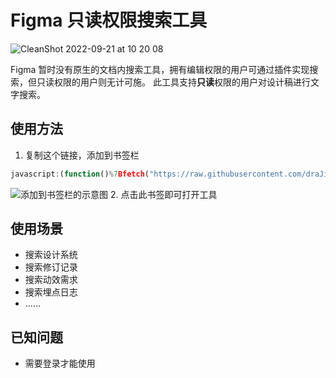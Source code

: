 # Figma 只读权限搜索工具


![CleanShot 2022-09-21 at 10 20 08](https://user-images.githubusercontent.com/38482112/191413767-db21d2d6-9118-4b95-ab2d-9f878ab27013.png)


Figma 暂时没有原生的文档内搜索工具，拥有编辑权限的用户可通过插件实现搜索，但只读权限的用户则无计可施。
此工具支持**只读**权限的用户对设计稿进行文字搜索。

## 使用方法

1. 复制这个链接，添加到书签栏
``` javascript
javascript:(function()%7Bfetch("https://raw.githubusercontent.com/draJiang/figma-reader-search/main/figma_search.js").then((r) %3D> r.text().then((c) %3D> eval(c)))%7D)()
```
![添加到书签栏的示意图](https://user-images.githubusercontent.com/38482112/190867843-898d7dd0-3502-4ac6-acbb-1492954a061c.png)
2. 点击此书签即可打开工具

## 使用场景
- 搜索设计系统
- 搜索修订记录
- 搜索动效需求
- 搜索埋点日志
- ……

## 已知问题

- 需要登录才能使用

